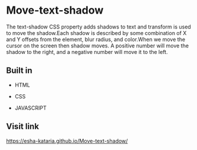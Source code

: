 # Move-text-shadow
The text-shadow CSS property adds shadows to text and transform is used to move the shadow.Each shadow is described by some combination of X and Y offsets from the element, blur radius, and color.When we move the cursor on the screen then shadow moves. A positive number will move the shadow to the right, and a negative number will move it to the left.

## Built in
* HTML

* CSS

* JAVASCRIPT

## Visit link
https://esha-kataria.github.io/Move-text-shadow/
